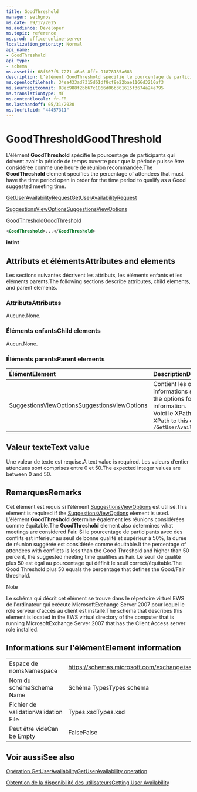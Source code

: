 ```yaml
---
title: GoodThreshold
manager: sethgros
ms.date: 09/17/2015
ms.audience: Developer
ms.topic: reference
ms.prod: office-online-server
localization_priority: Normal
api_name:
- GoodThreshold
api_type:
- schema
ms.assetid: 68f607f5-7271-46a6-8ffc-91878185a683
description: L’élément GoodThreshold spécifie le pourcentage de participants qui doivent avoir la période de temps ouverte pour que la période puisse être considérée comme une heure de réunion recommandée.
ms.openlocfilehash: 34ea433ad7315d61df8cf8e22bae1166d3210af3
ms.sourcegitcommit: 88ec988f2bb67c1866d06b361615f3674a24e795
ms.translationtype: MT
ms.contentlocale: fr-FR
ms.lasthandoff: 05/31/2020
ms.locfileid: "44457311"
---
```

# <a name="goodthreshold"></a><span data-ttu-id="f582f-103">GoodThreshold</span><span class="sxs-lookup"><span data-stu-id="f582f-103">GoodThreshold</span></span>

<span data-ttu-id="f582f-104">L’élément **GoodThreshold** spécifie le pourcentage de participants qui doivent avoir la période de temps ouverte pour que la période puisse être considérée comme une heure de réunion recommandée.</span><span class="sxs-lookup"><span data-stu-id="f582f-104">The **GoodThreshold** element specifies the percentage of attendees that must have the time period open in order for the time period to qualify as a Good suggested meeting time.</span></span> 
  
[<span data-ttu-id="f582f-105">GetUserAvailabilityRequest</span><span class="sxs-lookup"><span data-stu-id="f582f-105">GetUserAvailabilityRequest</span></span>](getuseravailabilityrequest.md)
  
[<span data-ttu-id="f582f-106">SuggestionsViewOptions</span><span class="sxs-lookup"><span data-stu-id="f582f-106">SuggestionsViewOptions</span></span>](suggestionsviewoptions.md)
  
[<span data-ttu-id="f582f-107">GoodThreshold</span><span class="sxs-lookup"><span data-stu-id="f582f-107">GoodThreshold</span></span>](goodthreshold.md)
  
```xml
<GoodThreshold>...</GoodThreshold>
```

 <span data-ttu-id="f582f-108">**int**</span><span class="sxs-lookup"><span data-stu-id="f582f-108">**int**</span></span>
## <a name="attributes-and-elements"></a><span data-ttu-id="f582f-109">Attributs et éléments</span><span class="sxs-lookup"><span data-stu-id="f582f-109">Attributes and elements</span></span>

<span data-ttu-id="f582f-110">Les sections suivantes décrivent les attributs, les éléments enfants et les éléments parents.</span><span class="sxs-lookup"><span data-stu-id="f582f-110">The following sections describe attributes, child elements, and parent elements.</span></span>
  
### <a name="attributes"></a><span data-ttu-id="f582f-111">Attributs</span><span class="sxs-lookup"><span data-stu-id="f582f-111">Attributes</span></span>

<span data-ttu-id="f582f-112">Aucune.</span><span class="sxs-lookup"><span data-stu-id="f582f-112">None.</span></span>
  
### <a name="child-elements"></a><span data-ttu-id="f582f-113">Éléments enfants</span><span class="sxs-lookup"><span data-stu-id="f582f-113">Child elements</span></span>

<span data-ttu-id="f582f-114">Aucun.</span><span class="sxs-lookup"><span data-stu-id="f582f-114">None.</span></span>
  
### <a name="parent-elements"></a><span data-ttu-id="f582f-115">Éléments parents</span><span class="sxs-lookup"><span data-stu-id="f582f-115">Parent elements</span></span>

|<span data-ttu-id="f582f-116">**Élément**</span><span class="sxs-lookup"><span data-stu-id="f582f-116">**Element**</span></span>|<span data-ttu-id="f582f-117">**Description**</span><span class="sxs-lookup"><span data-stu-id="f582f-117">**Description**</span></span>|
|:-----|:-----|
|[<span data-ttu-id="f582f-118">SuggestionsViewOptions</span><span class="sxs-lookup"><span data-stu-id="f582f-118">SuggestionsViewOptions</span></span>](suggestionsviewoptions.md) <br/> |<span data-ttu-id="f582f-119">Contient les options permettant d’obtenir des informations sur les suggestions de réunion.</span><span class="sxs-lookup"><span data-stu-id="f582f-119">Contains the options for obtaining meeting suggestion information.</span></span>  <br/> <span data-ttu-id="f582f-120">Voici le XPath de cet élément :</span><span class="sxs-lookup"><span data-stu-id="f582f-120">The following is the XPath to this element:</span></span>  <br/>  `/GetUserAvailabilityRequest/SuggestionViewOptions` <br/> |
   
## <a name="text-value"></a><span data-ttu-id="f582f-121">Valeur texte</span><span class="sxs-lookup"><span data-stu-id="f582f-121">Text value</span></span>

<span data-ttu-id="f582f-122">Une valeur de texte est requise.</span><span class="sxs-lookup"><span data-stu-id="f582f-122">A text value is required.</span></span> <span data-ttu-id="f582f-123">Les valeurs d’entier attendues sont comprises entre 0 et 50.</span><span class="sxs-lookup"><span data-stu-id="f582f-123">The expected integer values are between 0 and 50.</span></span>
  
## <a name="remarks"></a><span data-ttu-id="f582f-124">Remarques</span><span class="sxs-lookup"><span data-stu-id="f582f-124">Remarks</span></span>

<span data-ttu-id="f582f-125">Cet élément est requis si l’élément [SuggestionsViewOptions](suggestionsviewoptions.md) est utilisé.</span><span class="sxs-lookup"><span data-stu-id="f582f-125">This element is required if the [SuggestionsViewOptions](suggestionsviewoptions.md) element is used.</span></span> <span data-ttu-id="f582f-126">L’élément **GoodThreshold** détermine également les réunions considérées comme équitable.</span><span class="sxs-lookup"><span data-stu-id="f582f-126">The **GoodThreshold** element also determines what meetings are considered Fair.</span></span> <span data-ttu-id="f582f-127">Si le pourcentage de participants avec des conflits est inférieur au seuil de bonne qualité et supérieur à 50%, la durée de réunion suggérée est considérée comme équitable.</span><span class="sxs-lookup"><span data-stu-id="f582f-127">It the percentage of attendees with conflicts is less than the Good Threshold and higher than 50 percent, the suggested meeting time qualifies as Fair.</span></span> <span data-ttu-id="f582f-128">Le seuil de qualité plus 50 est égal au pourcentage qui définit le seuil correct/équitable.</span><span class="sxs-lookup"><span data-stu-id="f582f-128">The Good Threshold plus 50 equals the percentage that defines the Good/Fair threshold.</span></span> 
  
> [!NOTE]
> <span data-ttu-id="f582f-129">Le schéma qui décrit cet élément se trouve dans le répertoire virtuel EWS de l'ordinateur qui exécute MicrosoftExchange Server 2007 pour lequel le rôle serveur d'accès au client est installé.</span><span class="sxs-lookup"><span data-stu-id="f582f-129">The schema that describes this element is located in the EWS virtual directory of the computer that is running MicrosoftExchange Server 2007 that has the Client Access server role installed.</span></span> 
  
## <a name="element-information"></a><span data-ttu-id="f582f-130">Informations sur l'élément</span><span class="sxs-lookup"><span data-stu-id="f582f-130">Element information</span></span>

|||
|:-----|:-----|
|<span data-ttu-id="f582f-131">Espace de noms</span><span class="sxs-lookup"><span data-stu-id="f582f-131">Namespace</span></span>  <br/> |https://schemas.microsoft.com/exchange/services/2006/types  <br/> |
|<span data-ttu-id="f582f-132">Nom du schéma</span><span class="sxs-lookup"><span data-stu-id="f582f-132">Schema Name</span></span>  <br/> |<span data-ttu-id="f582f-133">Schéma Types</span><span class="sxs-lookup"><span data-stu-id="f582f-133">Types schema</span></span>  <br/> |
|<span data-ttu-id="f582f-134">Fichier de validation</span><span class="sxs-lookup"><span data-stu-id="f582f-134">Validation File</span></span>  <br/> |<span data-ttu-id="f582f-135">Types.xsd</span><span class="sxs-lookup"><span data-stu-id="f582f-135">Types.xsd</span></span>  <br/> |
|<span data-ttu-id="f582f-136">Peut être vide</span><span class="sxs-lookup"><span data-stu-id="f582f-136">Can be Empty</span></span>  <br/> |<span data-ttu-id="f582f-137">False</span><span class="sxs-lookup"><span data-stu-id="f582f-137">False</span></span>  <br/> |
   
## <a name="see-also"></a><span data-ttu-id="f582f-138">Voir aussi</span><span class="sxs-lookup"><span data-stu-id="f582f-138">See also</span></span>



[<span data-ttu-id="f582f-139">Opération GetUserAvailability</span><span class="sxs-lookup"><span data-stu-id="f582f-139">GetUserAvailability operation</span></span>](getuseravailability-operation.md)


[<span data-ttu-id="f582f-140">Obtention de la disponibilité des utilisateurs</span><span class="sxs-lookup"><span data-stu-id="f582f-140">Getting User Availability</span></span>](https://msdn.microsoft.com/library/d4133fcb-9b0f-4e6b-aadf-a389da83516a%28Office.15%29.aspx)

